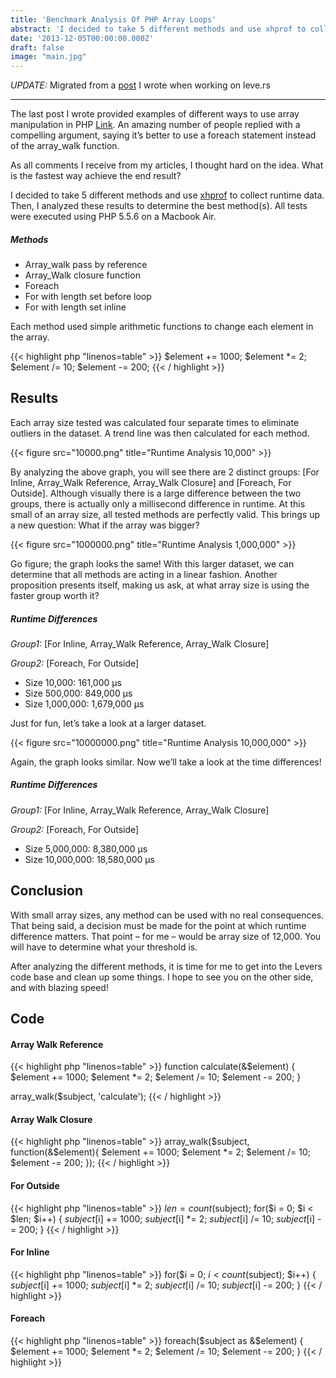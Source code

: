 ```yaml
---
title: 'Benchmark Analysis Of PHP Array Loops'
abstract: 'I decided to take 5 different methods and use xhprof to collect runtime data. Then, I analyzed these results to determine the best method(s).'
date: '2013-12-05T00:00:00.000Z'
draft: false
image: "main.jpg"
---
```


*UPDATE:* Migrated from a [post](https://web.archive.org/web/20140730180731/http://leve.rs:80/blog/benchmark-analysis-of-php-array-loops) I wrote when working on leve.rs

---

The last post I wrote provided examples of different ways to use array manipulation in PHP [Link](https://kernelcurry.com/blog/correct-array-manipulation-in-php/). An amazing number of people replied with a compelling argument, saying it’s better to use a foreach statement instead of the array_walk function.

As all comments I receive from my articles, I thought hard on the idea. What is the fastest way achieve the end result?

I decided to take 5 different methods and use [xhprof](http://pecl.php.net/package/xhprof) to collect runtime data. Then, I analyzed these results to determine the best method(s). All tests were executed using PHP 5.5.6 on a Macbook Air.

##### Methods

- Array_walk pass by reference
- Array_Walk closure function
- Foreach
- For with length set before loop
- For with length set inline

Each method used simple arithmetic functions to change each element in the array.

{{< highlight php "linenos=table" >}}
$element += 1000;
$element *= 2;
$element /= 10;
$element -= 200;
{{< / highlight >}}

## Results
Each array size tested was calculated four separate times to eliminate outliers in the dataset. A trend line was then calculated for each method.

{{< figure src="10000.png" title="Runtime Analysis 10,000" >}}

By analyzing the above graph, you will see there are 2 distinct groups: [For Inline, Array_Walk Reference, Array_Walk Closure] and [Foreach, For Outside]. Although visually there is a large difference between the two groups, there is actually only a millisecond difference in runtime. At this small of an array size, all tested methods are perfectly valid. This brings up a new question: What if the array was bigger?

{{< figure src="1000000.png" title="Runtime Analysis 1,000,000" >}}

Go figure; the graph looks the same! With this larger dataset, we can determine that all methods are acting in a linear fashion. Another proposition presents itself, making us ask, at what array size is using the faster group worth it?

##### Runtime Differences

*Group1:* [For Inline, Array_Walk Reference, Array_Walk Closure]

*Group2:* [Foreach, For Outside]

- Size 10,000: 161,000 µs
- Size 500,000: 849,000 µs
- Size 1,000,000: 1,679,000 µs

Just for fun, let’s take a look at a larger dataset.

{{< figure src="10000000.png" title="Runtime Analysis 10,000,000" >}}

Again, the graph looks similar. Now we’ll take a look at the time differences!

##### Runtime Differences

*Group1:* [For Inline, Array_Walk Reference, Array_Walk Closure]

*Group2:* [Foreach, For Outside]

- Size 5,000,000: 8,380,000 µs
- Size 10,000,000: 18,580,000 µs

## Conclusion
With small array sizes, any method can be used with no real consequences. That being said, a decision must be made for the point at which runtime difference matters. That point – for me – would be array size of 12,000. You will have to determine what your threshold is.

After analyzing the different methods, it is time for me to get into the Levers code base and clean up some things. I hope to see you on the other side, and with blazing speed!

## Code
#### Array Walk Reference

{{< highlight php "linenos=table" >}}
function calculate(&$element)
{
        $element += 1000;
        $element *= 2;
        $element /= 10;
        $element -= 200;
}

array_walk($subject, 'calculate');
{{< / highlight >}}

#### Array Walk Closure

{{< highlight php "linenos=table" >}}
array_walk($subject, function(&$element){
        $element += 1000;
        $element *= 2;
        $element /= 10;
        $element -= 200;
});
{{< / highlight >}}

#### For Outside

{{< highlight php "linenos=table" >}}
$len = count($subject);
for($i = 0; $i < $len; $i++)
{
        $subject[$i] += 1000;
        $subject[$i] *= 2;
        $subject[$i] /= 10;
        $subject[$i] -= 200;
}
{{< / highlight >}}

#### For Inline

{{< highlight php "linenos=table" >}}
for($i = 0; $i < count($subject); $i++)
{
        $subject[$i] += 1000;
        $subject[$i] *= 2;
        $subject[$i] /= 10;
        $subject[$i] -= 200;
}
{{< / highlight >}}

#### Foreach

{{< highlight php "linenos=table" >}}
foreach($subject as &$element)
{
        $element += 1000;
        $element *= 2;
        $element /= 10;
        $element -= 200;
}
{{< / highlight >}}